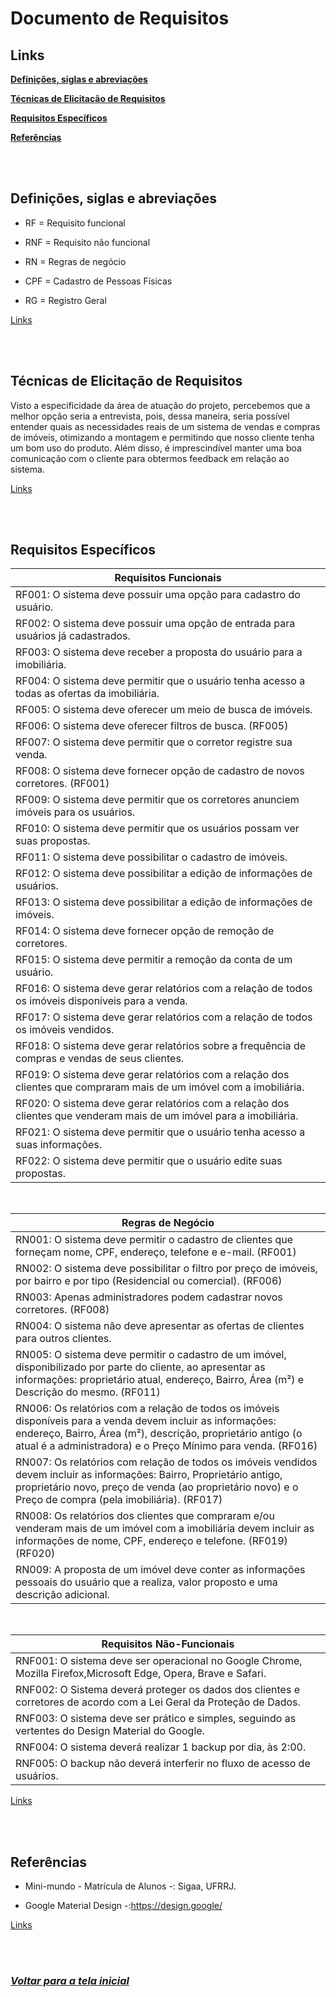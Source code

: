 # **Documento de Requisitos**

## **Links**
[**Definições, siglas e abreviações**](#definições-siglas-e-abreviações)

[**Técnicas de Elicitação de Requisitos**](#técnicas-de-elicitação-de-requisitos)

[**Requisitos Específicos**](#requisitos-específicos)

[**Referências**](#referências)

<br/> <br/>

## **Definições, siglas e abreviações**

- RF = Requisito funcional

- RNF = Requisito não funcional

- RN = Regras de negócio

- CPF = Cadastro de Pessoas Físicas

- RG = Registro Geral
  
[Links](#links)  

<br/> <br/>

## **Técnicas de Elicitação de Requisitos**

Visto a especificidade da área de atuação do projeto, percebemos que a melhor opção seria a entrevista, pois, dessa maneira, seria possível entender quais as necessidades reais de um sistema de vendas e compras de imóveis, otimizando a montagem e permitindo que nosso cliente tenha um bom uso do produto. Além disso, é imprescindível manter uma boa comunicação com o cliente para obtermos feedback em relação ao sistema.

[Links](#links)  

<br/> <br/>

## **Requisitos Específicos**
   
|**Requisitos Funcionais**
|---
|RF001: O sistema deve possuir uma opção para cadastro do usuário.
|RF002: O sistema deve possuir uma opção de entrada para usuários já cadastrados.
|RF003: O sistema deve receber a proposta do usuário para a imobiliária.
|RF004: O sistema deve permitir que o usuário tenha acesso a todas as ofertas da imobiliária.
|RF005: O sistema deve oferecer um meio de busca de imóveis.
|RF006: O sistema deve oferecer filtros de busca. (RF005)
|RF007: O sistema deve permitir que o corretor registre sua venda.
|RF008: O sistema deve fornecer opção de cadastro de novos corretores. (RF001)
|RF009: O sistema deve permitir que os corretores anunciem imóveis para os usuários.
|RF010: O sistema deve permitir que os usuários possam ver suas propostas.
|RF011: O sistema deve possibilitar o cadastro de imóveis.
|RF012: O sistema deve possibilitar a edição de informações de usuários.
|RF013: O sistema deve possibilitar a edição de informações de imóveis.
|RF014: O sistema deve fornecer opção de remoção de corretores.
|RF015: O sistema deve permitir a remoção da conta de um usuário.
|RF016: O sistema deve gerar relatórios com a relação de todos os imóveis disponíveis para a venda.
|RF017: O sistema deve gerar relatórios com a relação de todos os imóveis vendidos.
|RF018: O sistema deve gerar relatórios sobre a frequência de compras e vendas de seus clientes.
|RF019: O sistema deve gerar relatórios com a relação dos clientes que compraram mais de um imóvel com a imobiliária.
|RF020: O sistema deve gerar relatórios com a relação dos clientes que venderam mais de um imóvel para a imobiliária.
|RF021: O sistema deve permitir que o usuário tenha acesso a suas informações.
|RF022: O sistema deve permitir que o usuário edite suas propostas.

<br/>

|**Regras de Negócio**
|---
|RN001: O sistema deve permitir o cadastro de clientes que forneçam nome, CPF, endereço, telefone e e-mail. (RF001)
|RN002: O sistema deve possibilitar o filtro por preço de imóveis, por bairro e por tipo (Residencial ou comercial). (RF006)
|RN003: Apenas administradores podem cadastrar novos corretores. (RF008)
|RN004: O sistema não deve apresentar as ofertas de clientes para outros clientes.
|RN005: O sistema deve permitir o cadastro de um imóvel, disponibilizado por parte do cliente, ao apresentar as informações: proprietário atual, endereço, Bairro, Área (m²) e Descrição do mesmo. (RF011)
|RN006: Os relatórios com a relação de todos os imóveis disponíveis para a venda devem incluir as informações: endereço, Bairro, Área (m²), descrição, proprietário antigo (o atual é a administradora) e o Preço Mínimo para venda. (RF016)
|RN007: Os relatórios com relação de todos os imóveis vendidos devem incluir as informações: Bairro, Proprietário antigo, proprietário novo, preço de venda (ao proprietário novo) e o Preço de compra (pela imobiliária). (RF017)
|RN008: Os relatórios dos clientes que compraram e/ou venderam mais de um imóvel com a imobiliária devem incluir as informações de nome, CPF, endereço e telefone. (RF019) (RF020)
|RN009: A proposta de um imóvel deve conter as informações pessoais do usuário que a realiza, valor proposto e uma descrição adicional.

<br/>

|**Requisitos Não-Funcionais**
|---
|RNF001: O sistema deve ser operacional no Google Chrome, Mozilla Firefox,Microsoft Edge, Opera, Brave e Safari.
|RNF002: O Sistema deverá proteger os dados dos clientes e corretores de acordo com a Lei Geral da Proteção de Dados.
|RNF003: O sistema deve ser prático e simples, seguindo as vertentes do Design Material do Google.
|RNF004: O sistema deverá realizar 1 backup por dia, às 2:00.
|RNF005: O backup não deverá interferir no fluxo de acesso de usuários.

[Links](#links)  

<br/> <br/>

## **Referências**
- Mini-mundo - Matrícula de Alunos -: Sigaa, UFRRJ.

- Google Material Design -:https://design.google/

[Links](#links)  

<br /><br />

### _[Voltar para a tela inicial](./)_